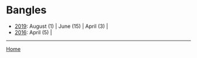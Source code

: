# Bangles

  * [2019](./bangles-2019.md): 
      August (1) | 
      June (15) | 
      April (3) | 
  * [2016](./bangles-2016.md): 
      April (5) | 

----

[Home](../)
